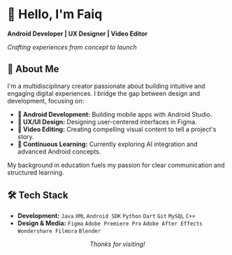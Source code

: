 # 👋 Hello, I'm Faiq

**Android Developer | UX Designer | Video Editor**

*Crafting experiences from concept to launch*

## 🧠 About Me

I'm a multidisciplinary creator passionate about building intuitive and engaging digital experiences. I bridge the gap between design and development, focusing on:

-   **🤖 Android Development:** Building mobile apps with Android Studio.
-   **🎨 UX/UI Design:** Designing user-centered interfaces in Figma.
-   **🎥 Video Editing:** Creating compelling visual content to tell a project's story.
-   **🧠 Continuous Learning:** Currently exploring AI integration and advanced Android concepts.

My background in education fuels my passion for clear communication and structured learning.

## 🛠️ Tech Stack

-   **Development:** `Java` `XML` `Android SDK` `Python` `Dart` `Git` `MySQL` `C++`
-   **Design & Media:** `Figma` `Adobe Premiere Pro` `Adobe After Effects` `Wondershare Filmora` `Blender`

<div align="center">

*Thanks for visiting!*

</div>

<!---
not-Faiq/not-Faiq is a ✨ special ✨ repository because its `README.md` (this file) appears on your GitHub profile.
You can click the Preview link to take a look at your changes.
--->
